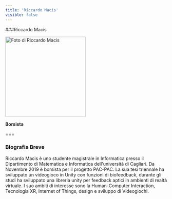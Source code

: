 ```yaml
---
title: 'Riccardo Macis'
visible: false
---
```

   
###Riccardo Macis
   
<img src="/lab/user/pages/02.people/30.macis.riccardo/img/riccardo_macis.jpg" alt="Foto di Riccardo Macis" style="height: 250px">
   
**Borsista**
   
===
### Biografia Breve
Riccardo Macis è uno studente magistrale in Informatica presso il Dipartimento di Matematica e Informatica dell'università di Cagliari.
Da Novembre 2019 è borsista per il progetto PAC-PAC. La sua tesi triennale ha sviluppato un videogioco in Unity con funzioni di biofeedback, durante gli studi ha sviluppato una libreria unity per feedback aptici in ambienti di realtà virtuale.
I suo ambiti di interesse sono la Human-Computer Interaction, Tecnologia XR, Internet of Things, design e sviluppo di Videogiochi.